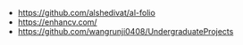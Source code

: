 - https://github.com/alshedivat/al-folio
- https://enhancv.com/
- https://github.com/wangrunji0408/UndergraduateProjects